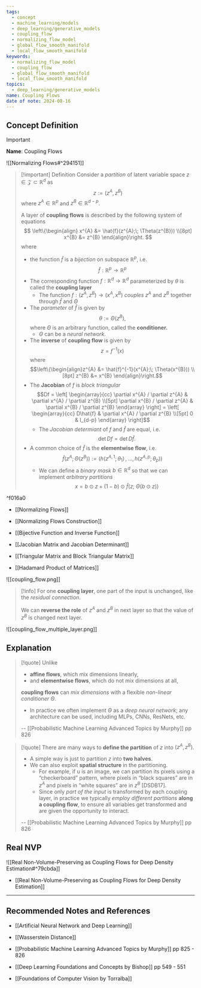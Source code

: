 ```yaml
---
tags:
  - concept
  - machine_learning/models
  - deep_learning/generative_models
  - coupling_flow
  - normalizing_flow_model
  - global_flow_smooth_manifold
  - local_flow_smooth_manifold
keywords:
  - normalizing_flow_model
  - coupling_flow
  - global_flow_smooth_manifold
  - local_flow_smooth_manifold
topics:
  - deep_learning/generative_models
name: Coupling Flows
date of note: 2024-08-16
---
```


## Concept Definition

>[!important]
>**Name**: Coupling Flows

![[Normalizing Flows#^294151]]

>[!important] Definition
>Consider a *partition* of latent variable space $z\in \mathcal{Z} \subset \mathbb{R}^{d}$ as $$z := (z^{A}, z^{B})$$ where $z^{A}\in \mathbb{R}^{p}$ and $z^{B} \in \mathbb{R}^{d-p}$.
>
>A layer of **coupling flows** is described by the following system of equations
>$$
>\left\{\begin{align}
> x^{A} &= \hat{f}(z^{A};\; \Theta(z^{B})) \\[8pt]
> x^{B} &= z^{B}
>\end{align}\right.
>$$
>where 
>- the function $\hat{f}$ is a *bijection* on subspace $\mathbb{R}^{p}$, i.e. $$\hat{f}: \mathbb{R}^{p} \to \mathbb{R}^{p}$$
>- The corresponding function $f: \mathbb{R}^{d} \to \mathbb{R}^{d}$ parameterized by $\theta$ is called the **coupling layer**
>	- The function $f: (z^{A}, z^{B})\to (x^{A}, x^{B})$ *couples* $z^{A}$ and $z^{B}$ together through $\hat{f}$ and $\Theta$
>- The *parameter* of $\hat{f}$ is given by $$\theta := \Theta(z^{B}),$$ where $\Theta$ is an arbitrary function, called the **conditioner.** 
>	- $\Theta$ can be a *neural network*.
>- The **inverse** of **coupling flow** is given by $$z = f^{-1}(x)$$ where $$\left\{\begin{align}z^{A} &= \hat{f}^{-1}(x^{A};\; \Theta(x^{B})) \\[8pt] z^{B} &= x^{B} \end{align}\right.$$
>- The **Jacobian** of $f$ is *block triangular* $$Df = \left[ \begin{array}{cc} \partial x^{A} / \partial z^{A} & \partial x^{A} / \partial z^{B} \\[5pt] \partial x^{B} / \partial z^{A} & \partial x^{B} / \partial z^{B}  \end{array} \right]  =  \left[ \begin{array}{cc} D\hat{f} & \partial x^{A} / \partial z^{B} \\[5pt] 0 & I_{d-p}  \end{array} \right]$$
>	- The *Jacobian determiant* of $f$ and $\hat{f}$ are equal, i.e. $$\det Df = \det D\hat{f}.$$
>- A common choice of $\hat{f}$ is the **elementwise flow**, i.e. $$\hat{f}(z^{A}; \Theta(z^{B})) := (h(z^{A,1}; \theta_{1})\,{,}\ldots{,}\,h(z^{A,p}; \theta_{p}))$$
>	- We can define a *binary mask* $b\in \mathbb{R}^{d}$ so that we can implement *arbitrary partitions* $$x = b \odot z + (1- b) \odot  \hat{f}(z; \; \Theta(b \odot z))$$

^f016a0


- [[Normalizing Flows]]
- [[Normalizing Flows Construction]]

- [[Bijective Function and Inverse Function]]
- [[Jacobian Matrix and Jacobian Determinant]]
- [[Triangular Matrix and Block Triangular Matrix]]
- [[Hadamard Product of Matrices]]


![[coupling_flow.png]]

>[!info]
>For one **coupling layer**, one part of the input is unchanged, like the *residual connection*.
>
>We can **reverse the role** of $z^{A}$ and $z^{B}$ in next layer so that the value of $z^{B}$ is changed next layer.


![[coupling_flow_multiple_layer.png]]



## Explanation

>[!quote]
>Unlike 
>- **affine flows**, which mix dimensions linearly, 
>- and **elementwise flows**, which do not mix dimensions at all, 
>
>**coupling flows** can *mix dimensions* with a flexible *non-linear conditioner* $\Theta$. 
>- In practice we often implement $\Theta$ as a *deep neural network*; any architecture can be used, including MLPs, CNNs, ResNets, etc.
>  
>-- [[Probabilistic Machine Learning Advanced Topics by Murphy]] pp 826  

>[!quote]
>There are many ways to **define the partition** of $z$ into $(z^{A}, z^{B})$. 
>- A simple way is just to partition $z$ into **two halves**. 
>- We can also exploit **spatial structure** in the partitioning. 
>	- For example, if u is an image, we can partition its pixels using a “checkerboard” pattern, where pixels in “black squares” are in $z^{A}$ and pixels in “white squares” are in $z^{B}$ [DSDB17]. 
>	- Since only *part of the input* is transformed by each coupling layer, in practice we typically *employ different partitions* **along a coupling flow**, to ensure all variables get transformed and are given the opportunity to interact.
>	  
>-- [[Probabilistic Machine Learning Advanced Topics by Murphy]] pp 826  	  

## Real NVP

![[Real Non-Volume-Preserving as Coupling Flows for Deep Density Estimation#^79cbda]]

- [[Real Non-Volume-Preserving as Coupling Flows for Deep Density Estimation]]




-----------
##  Recommended Notes and References


- [[Artificial Neural Network and Deep Learning]]



- [[Wasserstein Distance]]
- [[Probabilistic Machine Learning Advanced Topics by Murphy]] pp 825 - 826
- [[Deep Learning Foundations and Concepts by Bishop]] pp 549 - 551
- [[Foundations of Computer Vision by Torralba]]
